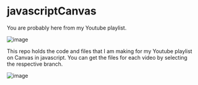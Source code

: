# javascriptCanvas

You are probably here from my Youtube playlist.

![image](https://user-images.githubusercontent.com/100106906/154883816-c03570fd-6192-4caa-bb3d-5f2657515c5c.png)

This repo holds the code and files that I am making for my Youtube playlist on Canvas in javascript. 
You can get the files for each video by selecting the respective branch.

![image](https://user-images.githubusercontent.com/100106906/154885093-8bef2f90-d481-48f0-a427-a145c403bc91.png)
